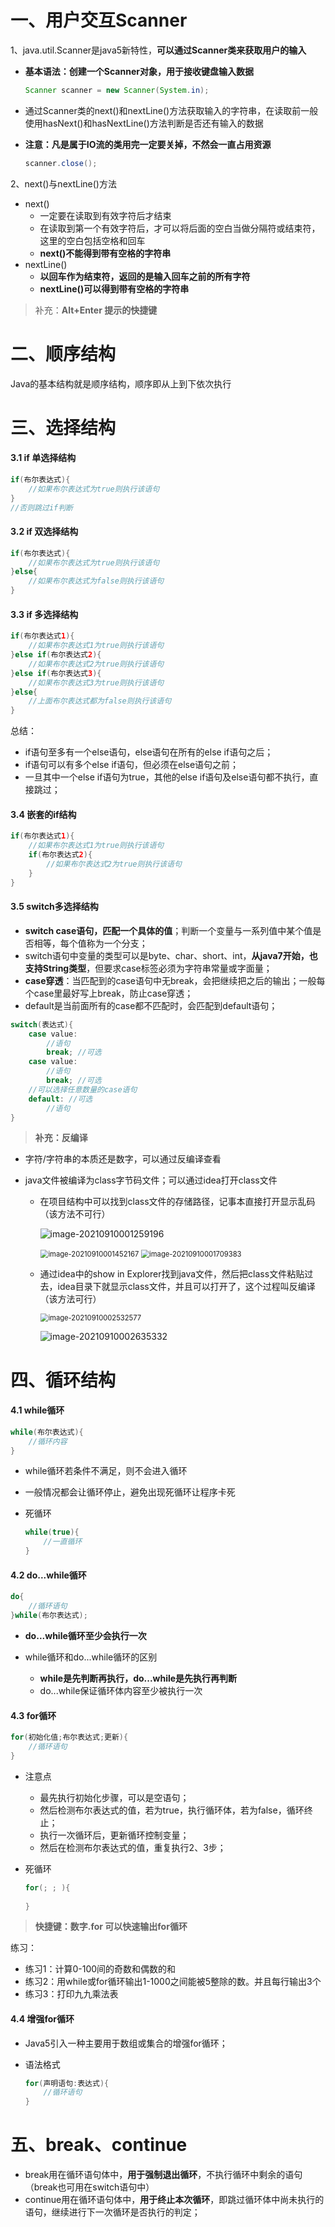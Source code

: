 # 一、用户交互Scanner

1、java.util.Scanner是java5新特性，**可以通过Scanner类来获取用户的输入**

- **基本语法：创建一个Scanner对象，用于接收键盘输入数据**

  ```java
  Scanner scanner = new Scanner(System.in); 
  ```

- 通过Scanner类的next()和nextLine()方法获取输入的字符串，在读取前一般使用hasNext()和hasNextLine()方法判断是否还有输入的数据

- **注意：凡是属于IO流的类用完一定要关掉，不然会一直占用资源**

  ```java
  scanner.close();
  ```



2、next()与nextLine()方法

- next()
  - 一定要在读取到有效字符后才结束
  - 在读取到第一个有效字符后，才可以将后面的空白当做分隔符或结束符，这里的空白包括空格和回车
  - **next()不能得到带有空格的字符串**
- nextLine()
  - **以回车作为结束符，返回的是输入回车之前的所有字符**
  - **nextLine()可以得到带有空格的字符串**



> 补充：**Alt+Enter 提示的快捷键**



# 二、顺序结构

Java的基本结构就是顺序结构，顺序即从上到下依次执行



# 三、选择结构

#### 3.1 if 单选择结构

```java
if(布尔表达式){
    //如果布尔表达式为true则执行该语句
}
//否则跳过if判断
```



#### 3.2 if 双选择结构

```java
if(布尔表达式){
    //如果布尔表达式为true则执行该语句
}else{
    //如果布尔表达式为false则执行该语句
}
```



#### 3.3 if 多选择结构

```java
if(布尔表达式1){
    //如果布尔表达式1为true则执行该语句
}else if(布尔表达式2){
    //如果布尔表达式2为true则执行该语句
}else if(布尔表达式3){
    //如果布尔表达式3为true则执行该语句
}else{
    //上面布尔表达式都为false则执行该语句
}
```

总结：

- if语句至多有一个else语句，else语句在所有的else if语句之后；
- if语句可以有多个else if语句，但必须在else语句之前；
- 一旦其中一个else if语句为true，其他的else if语句及else语句都不执行，直接跳过；



#### 3.4 嵌套的if结构

```java
if(布尔表达式1){
    //如果布尔表达式1为true则执行该语句
    if(布尔表达式2){
        //如果布尔表达式2为true则执行该语句
    }
}
```



#### 3.5 switch多选择结构

- **switch case语句，匹配一个具体的值**；判断一个变量与一系列值中某个值是否相等，每个值称为一个分支；
- switch语句中变量的类型可以是byte、char、short、int，**从java7开始，也支持String类型**，但要求case标签必须为字符串常量或字面量；
- **case穿透**：当匹配到的case语句中无break，会把继续把之后的输出；一般每个case里最好写上break，防止case穿透；
- default是当前面所有的case都不匹配时，会匹配到default语句；

```java
switch(表达式){
    case value:
        //语句
        break; //可选
    case value:
        //语句
        break; //可选
    //可以选择任意数量的case语句
    default: //可选
        //语句
}
```



> **补充：反编译**

- 字符/字符串的本质还是数字，可以通过反编译查看

- java文件被编译为class字节码文件；可以通过idea打开class文件

  - 在项目结构中可以找到class文件的存储路径，记事本直接打开显示乱码（该方法不可行）

    ![image-20210910001259196](https://gitee.com/zhangjunnan1004/typora-image/raw/master/202209052030554.png)

    <img src="https://gitee.com/zhangjunnan1004/typora-image/raw/master/202209052031782.png" alt="image-20210910001452167" style="zoom:80%;" />

    <img src="https://gitee.com/zhangjunnan1004/typora-image/raw/master/202209052031806.png" alt="image-20210910001709383" style="zoom:80%;" />

  - 通过idea中的show in Explorer找到java文件，然后把class文件粘贴过去，idea目录下就显示class文件，并且可以打开了，这个过程叫反编译（该方法可行）

    <img src="https://gitee.com/zhangjunnan1004/typora-image/raw/master/202209052032621.png" alt="image-20210910002532577" style="zoom:80%;" />

    ![image-20210910002635332](https://gitee.com/zhangjunnan1004/typora-image/raw/master/202209052032394.png)



# 四、循环结构

#### 4.1 while循环

```java
while(布尔表达式){
    //循环内容
}
```

- while循环若条件不满足，则不会进入循环

- 一般情况都会让循环停止，避免出现死循环让程序卡死

- 死循环

  ```java
  while(true){
      //一直循环
  }
  ```



#### 4.2 do...while循环

```java
do{
    //循环语句
}while(布尔表达式);
```

- **do...while循环至少会执行一次**

- while循环和do...while循环的区别
  - **while是先判断再执行，do...while是先执行再判断**
  - do...while保证循环体内容至少被执行一次



#### 4.3 for循环

```java
for(初始化值;布尔表达式;更新){
    //循环语句
}
```

- 注意点
  - 最先执行初始化步骤，可以是空语句；
  - 然后检测布尔表达式的值，若为true，执行循环体，若为false，循环终止；
  - 执行一次循环后，更新循环控制变量；
  - 然后在检测布尔表达式的值，重复执行2、3步；

- 死循环

  ```java
  for(; ; ){
      
  }
  ```

> **快捷键：数字.for 可以快速输出for循环**



练习：

- 练习1：计算0-100间的奇数和偶数的和
- 练习2：用while或for循环输出1-1000之间能被5整除的数。并且每行输出3个
- 练习3：打印九九乘法表



#### 4.4 增强for循环

- Java5引入一种主要用于数组或集合的增强for循环；

- 语法格式

  ```java
  for(声明语句:表达式){
      //循环语句
  }
  ```




# 五、break、continue

- break用在循环语句体中，**用于强制退出循环**，不执行循环中剩余的语句（break也可用在switch语句中）
- continue用在循环语句体中，**用于终止本次循环**，即跳过循环体中尚未执行的语句，继续进行下一次循环是否执行的判定；